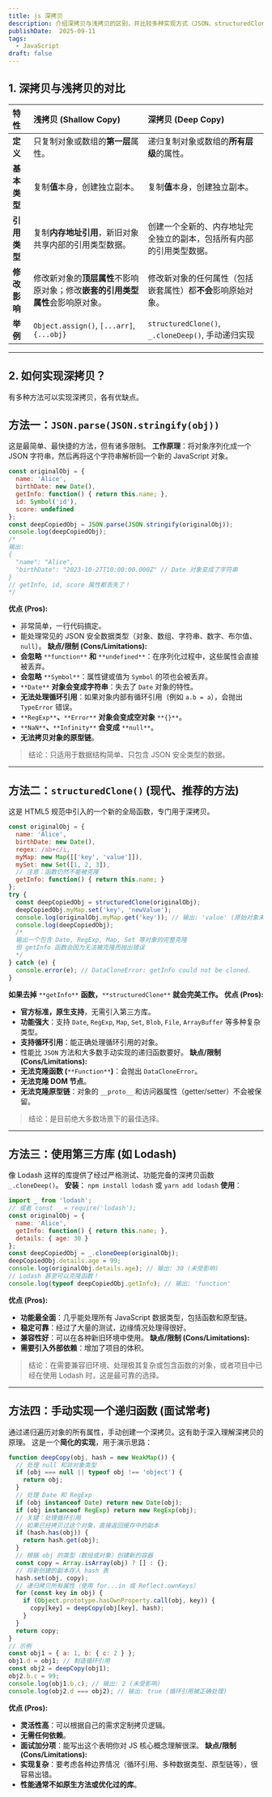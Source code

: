```yaml
---
title: js 深拷贝
description: 介绍深拷贝与浅拷贝的区别，并比较多种实现方式（JSON、structuredClone、Lodash、手写递归），各自优缺点与适用场景。
publishDate:  2025-09-11
tags:
  - JavaScript
draft: false
---
```


## 1. 深拷贝与浅拷贝的对比
| 特性 | 浅拷贝 (Shallow Copy) | 深拷贝 (Deep Copy) |
| :--- | :--- | :--- |
| **定义** | 只复制对象或数组的**第一层**属性。 | 递归复制对象或数组的**所有层级**的属性。 |
| **基本类型** | 复制**值**本身，创建独立副本。 | 复制**值**本身，创建独立副本。 |
| **引用类型** | 复制**内存地址引用**，新旧对象共享内部的引用类型数据。 | 创建一个全新的、内存地址完全独立的副本，包括所有内部的引用类型数据。 |
| **修改影响** | 修改新对象的**顶层属性**不影响原对象；修改**嵌套的引用类型属性**会影响原对象。 | 修改新对象的任何属性（包括嵌套属性）都**不会**影响原始对象。 |
| **举例** | `Object.assign()`, `[...arr]`, `{...obj}` | `structuredClone()`, `_.cloneDeep()`, 手动递归实现 |

---

## 2. 如何实现深拷贝？
有多种方法可以实现深拷贝，各有优缺点。
## 方法一：`JSON.parse(JSON.stringify(obj))`
这是最简单、最快捷的方法，但有诸多限制。
**工作原理**：将对象序列化成一个 JSON 字符串，然后再将这个字符串解析回一个新的 JavaScript 对象。

```JavaScript
const originalObj = {
  name: 'Alice',
  birthDate: new Date(),
  getInfo: function() { return this.name; },
  id: Symbol('id'),
  score: undefined
};
const deepCopiedObj = JSON.parse(JSON.stringify(originalObj));
console.log(deepCopiedObj);
/*
输出:
{
  "name": "Alice",
  "birthDate": "2023-10-27T10:00:00.000Z" // Date 对象变成了字符串
}
// getInfo, id, score 属性都丢失了！
*/
```

**优点 (Pros):**
- 非常简单，一行代码搞定。
- 能处理常见的 JSON 安全数据类型（对象、数组、字符串、数字、布尔值、`null`）。
**缺点/限制 (Cons/Limitations):**
- **会忽略** `**function**` **和** `**undefined**`：在序列化过程中，这些属性会直接被丢弃。
- **会忽略** `**Symbol**`：属性键或值为 `Symbol` 的项也会被丢弃。
- `**Date**` **对象会变成字符串**：失去了 `Date` 对象的特性。
- **无法处理循环引用**：如果对象内部有循环引用（例如 `a.b = a`），会抛出 `TypeError` 错误。
- `**RegExp**`**、**`**Error**` **对象会变成空对象** `**{}**`。
- `**NaN**`**、**`**Infinity**` **会变成** `**null**`。
- **无法拷贝对象的原型链**。

> 结论：只适用于数据结构简单、只包含 JSON 安全类型的数据。

---

## 方法二：`structuredClone()` (现代、推荐的方法)
这是 HTML5 规范中引入的一个新的全局函数，专门用于深拷贝。

```JavaScript
const originalObj = {
  name: 'Alice',
  birthDate: new Date(),
  regex: /ab+c/i,
  myMap: new Map([['key', 'value']]),
  mySet: new Set([1, 2, 3]),
  // 注意：函数仍然不能被克隆
  getInfo: function() { return this.name; }
};
try {
  const deepCopiedObj = structuredClone(originalObj);
  deepCopiedObj.myMap.set('key', 'newValue');
  console.log(originalObj.myMap.get('key')); // 输出: 'value' (原始对象未受影响)
  console.log(deepCopiedObj);
  /*
  输出一个包含 Date, RegExp, Map, Set 等对象的完整克隆
  但 getInfo 函数会因为无法被克隆而抛出错误
  */
} catch (e) {
  console.error(e); // DataCloneError: getInfo could not be cloned.
}
```

**如果去掉** `**getInfo**` **函数，**`**structuredClone**` **就会完美工作。**
**优点 (Pros):**
- **官方标准，原生支持**，无需引入第三方库。
- **功能强大**：支持 `Date`, `RegExp`, `Map`, `Set`, `Blob`, `File`, `ArrayBuffer` 等多种复杂类型。
- **支持循环引用**：能正确处理循环引用的对象。
- 性能比 `JSON` 方法和大多数手动实现的递归函数要好。
**缺点/限制 (Cons/Limitations):**
- **无法克隆函数 (**`**Function**`**)**：会抛出 `DataCloneError`。
- **无法克隆 DOM 节点**。
- **无法克隆原型链**：对象的 `__proto__` 和访问器属性（getter/setter）不会被保留。


> 结论：是目前绝大多数场景下的最佳选择。

---

## 方法三：使用第三方库 (如 Lodash)
像 Lodash 这样的库提供了经过严格测试、功能完备的深拷贝函数 `_.cloneDeep()`。
**安装**：
`npm install lodash` 或 `yarn add lodash`
**使用**：

```JavaScript
import _ from 'lodash';
// 或者 const _ = require('lodash');
const originalObj = {
  name: 'Alice',
  getInfo: function() { return this.name; },
  details: { age: 30 }
};
const deepCopiedObj = _.cloneDeep(originalObj);
deepCopiedObj.details.age = 99;
console.log(originalObj.details.age); // 输出: 30 (未受影响)
// Lodash 甚至可以克隆函数！
console.log(typeof deepCopiedObj.getInfo); // 输出: 'function'
```

**优点 (Pros):**
- **功能最全面**：几乎能处理所有 JavaScript 数据类型，包括函数和原型链。
- **稳定可靠**：经过了大量的测试，边缘情况处理得很好。
- **兼容性好**：可以在各种新旧环境中使用。
**缺点/限制 (Cons/Limitations):**
- **需要引入外部依赖**：增加了项目的体积。

> 结论：在需要兼容旧环境、处理极其复杂或包含函数的对象，或者项目中已经在使用 Lodash 时，这是最可靠的选择。

---

## 方法四：手动实现一个递归函数 (面试常考)
通过递归遍历对象的所有属性，手动创建一个深拷贝。这有助于深入理解深拷贝的原理。
这是一个**简化的实现**，用于演示思路：

```JavaScript
function deepCopy(obj, hash = new WeakMap()) {
  // 处理 null 和非对象类型
  if (obj === null || typeof obj !== 'object') {
    return obj;
  }
  // 处理 Date 和 RegExp
  if (obj instanceof Date) return new Date(obj);
  if (obj instanceof RegExp) return new RegExp(obj);
  // 关键：处理循环引用
  // 如果已经拷贝过这个对象，直接返回缓存中的副本
  if (hash.has(obj)) {
    return hash.get(obj);
  }
  // 根据 obj 的类型（数组或对象）创建新的容器
  const copy = Array.isArray(obj) ? [] : {};
  // 将新创建的副本存入 hash 表
  hash.set(obj, copy);
  // 递归拷贝所有属性（使用 for...in 或 Reflect.ownKeys）
  for (const key in obj) {
    if (Object.prototype.hasOwnProperty.call(obj, key)) {
      copy[key] = deepCopy(obj[key], hash);
    }
  }
  return copy;
}
// 示例
const obj1 = { a: 1, b: { c: 2 } };
obj1.d = obj1; // 制造循环引用
const obj2 = deepCopy(obj1);
obj2.b.c = 99;
console.log(obj1.b.c); // 输出: 2 (未受影响)
console.log(obj2.d === obj2); // 输出: true (循环引用被正确处理)
```

**优点 (Pros):**
- **灵活性高**：可以根据自己的需求定制拷贝逻辑。
- **无需任何依赖**。
- **面试加分项**：能写出这个表明你对 JS 核心概念理解很深。
**缺点/限制 (Cons/Limitations):**
- **实现复杂**：要考虑各种边界情况（循环引用、多种数据类型、原型链等），很容易出错。
- **性能通常不如原生方法或优化过的库**。

